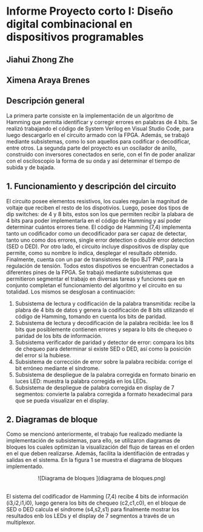 # Informe Proyecto corto I: Diseño digital combinacional en dispositivos programables 
## Jiahui Zhong Zhe 
## Ximena Araya Brenes 
## Descripción general 
La primera parte consiste en la implementación de un algoritmo de Hamming que permita identificar y corregir errores en palabras de 4 bits. Se realizó trabajando el código de System Verilog en Visual Studio Code, para luego descargarlo en el circuito armado con la FPGA. Además, se trabajó mediante subsistemas, como lo son aquellos para codificar o decodificar, entre otros. La segunda parte del proyecto es un oscilador de anillo, construido con inversores conectados en serie, con el fin de poder analizar con el osciloscopio la forma de su onda y así determinar el tiempo de subida y de bajada. 
## 1. Funcionamiento y descripción del circuito 
El circuito posee elementos resistivos, los cuales regulan la magnitud de voltaje que reciben el resto de los dispotivios. Luego, posee dos tipos de dip switches: de 4 y 8 bits, estos son los que permiten recibir la plabara de 4 bits para poder implementarla en el código de Hamming y así poder determinar cuántos errores tiene. El código de Hamming (7,4) implementa tanto un codificador como un decodificador para ser capaz de detectar, tanto uno como dos errores, single error detection o double error detection (SED o DED). Por otro lado, el circuito incluye dispositivos de display que permite, como su nombre lo indica, desplegar el resultado obtenido. Finalmente, cuenta con un par de transistores de tipo BJT PNP, para la regulación de tensión. Todos estos dispotivos se encuentran conectados a diferentes pines de la FPGA. 
Se trabajó mediante subsistemas que permitieron segmentar el trabajo en diversas tareas y funciones que en conjunto completan el funcionamiento del algoritmo y el circuito en su totalidad. Los mismos se desglosan a continuación: 
1. Subsistema de lectura y codificación de la palabra transmitida: recibe la plabra de 4 bits de datos y genera la codificación de 8 bits utilizando el código de Hamming, tomando en cuenta los bits de paridad. 
2. Subsistema de lectura y decodificación de la palabra recibida: lee los 8 bits que posiblemente contienen errores y separa lo bits de chequeo o paridad de los bits de información.
3. Subsistema verificador de paridad y detector de error: compara los bits de chequeo para determinar si existe SED o DED, así como la posición del error si la hubiese. 
4. Subsistema de corrección de error sobre la palabra recibida: corrige el bit erróneo mediante el síndrome.
5. Subsistema de despliegue de la palabra corregida en formato binario en luces LED: muestra la palabra corregida en los LEDs. 
6. Subsistema de despliegue de palabra corregida en display de 7 segmentos: convierte la palabra corregida a formato hexadecimal para que se pueda visualizar en el display. 
## 2. Diagramas de bloque 
Como se mencionó anteriormente, el trabajo fue realizado mediante la implementación de subsistemas, para ello, se utilizaron diagramas de bloques los cuales optimizan la visualización del flujo de tareas en el orden en el que deben realizarse. Además, facilita la identifiación de entradas y salidas en el sistema. En la figura 1 se muestra el diagrama de bloques implementado. 

<center>
 ![Diagrama de bloques ](diagrama de bloques.png)
</center> <br />

El sistema del codificador de Hamming (7,4) recibe 4 bits de información (i3,i2,i1,i0), luego genera los bits de chequeo (c2,c1,c0), en el bloque de SED o DED calcula el síndrome (s4,s2,s1) para finalmente mostrar los resultados enb los LEDs y el display de 7 segmentos a través de un multiplexor. 


